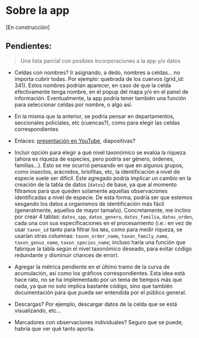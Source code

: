 # Sobre la app

[En construcción]

## Pendientes:

> Una lista parcial con posibles incorporaciones a la app y/o datos

- Celdas con nombres? Ir asignando, a dedo, nombres a celdas... no importa cubrir todas. Por ejemplo: quebrada de los cuervos (grid_id: 341). Estos nombres podrían aparecer, en caso de que la celda efectivamente tenga nombre, en el popup del mapa y/o en el panel de información. Eventualmente, la app podría tener también una función para seleccionar  celdas por nombre, o algo así.

- En la misma que la anterior, se podría pensar en departamentos, seccionales policiales, etc (cuencas?), como para elegir las celdas correspondientes

- Enlaces: [presentación en YouTube](https://youtu.be/8qltR0p_Czg), diapositivas?

- Incluir opción para elegir a qué nivel taxonómico se evalúa la riqueza (ahora es riqueza de especies, pero podría ser género, órdenes, familias...). Esto se me ocurrió pensando en que en algunos grupos, como insectos, arácnidos, briofitas, etc, la identificación a nivel de especie suele ser difícil. Este agregado podría implicar un cambio en la creación de la tabla de datos (`datos`) de base, ya que al momento filtramos para que queden solamente aquellas observaciones identificadas a nivel de especie. De esta forma, podría ser que estemos sesgando los datos a organismos de identificación más fácil (generalmente, aquellos de mayor tamaño). Concretamente, me inclino por crear 4 tablas: `datos_spp`, `datos_genero`, `datos_familia`, `datos_orden`, cada una con sus especificaciones en el procesamiento (i.e.: en vez de usar `taxon_id` tanto para filtrar los `NA`s, como para medir riqueza, se usarían otras columnas: `taxon_order_name`, `taxon_family_name`, `taxon_genus_name`, `taxon_species_name`; incluso haría una función que fabrique la tabla según el nivel taxonómico deseado, para evitar código redundante y disminuir chances de error).

- Agregar la métrica pendiente en el último tramo de la curva de acumulación, así como los gráficos correspondientes. Esta idea está hace rato, no se ha implementado por un tema de tiempos más que nada, ya que no solo implica bastante código, sino que también documentación para que pueda ser entendida por el público general.

- Descargas? Por ejemplo, descargar datos de la celda que se está visualizando, etc...

- Marcadores con observaciones individuales? Seguro que se puede, habría que ver qué tanto aporta.
